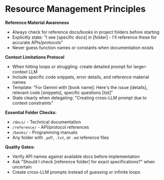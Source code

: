 # Resource Management Principles

**Reference Material Awareness**
- Always check for reference docs/books in project folders before starting
- Explicitly state: "I see [specific docs] in [folder] - I'll reference these for accurate APIs/protocols"
- Never guess function names or constants when documentation exists

**Context Limitations Protocol**
- When hitting loops or struggling: create detailed prompt for larger-context LLM
- Include specific code snippets, error details, and reference material names
- Template: "For Gemini with [book name]: Here's the issue [details], relevant code [snippets], specific questions [list]"
- State clearly when delegating: "Creating cross-LLM prompt due to context constraints"

**Essential Folder Checks:**
- `/docs/` - Technical documentation
- `/reference/` - API/protocol references  
- `/books/` - Programming manuals
- Any folder with `.pdf`, `.txt`, or `.md` reference files

**Quality Gates:**
- Verify API names against available docs before implementation
- Ask "Should I check [reference folder] for exact specifications?" when uncertain
- Create cross-LLM prompts instead of guessing or infinite loops